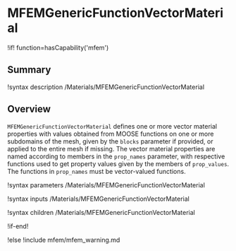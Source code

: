 # MFEMGenericFunctionVectorMaterial

!if! function=hasCapability('mfem')

## Summary

!syntax description /Materials/MFEMGenericFunctionVectorMaterial

## Overview

`MFEMGenericFunctionVectorMaterial` defines one or more vector material properties with values
obtained from MOOSE functions on one or more subdomains of the mesh, given by the `blocks` parameter
if provided, or applied to the entire mesh if missing. The vector material properties are named
according to members in the `prop_names` parameter, with respective functions used to get property
values given by the members of `prop_values`. The functions in `prop_names` must be vector-valued
functions.

!syntax parameters /Materials/MFEMGenericFunctionVectorMaterial

!syntax inputs /Materials/MFEMGenericFunctionVectorMaterial

!syntax children /Materials/MFEMGenericFunctionVectorMaterial

!if-end!

!else
!include mfem/mfem_warning.md
